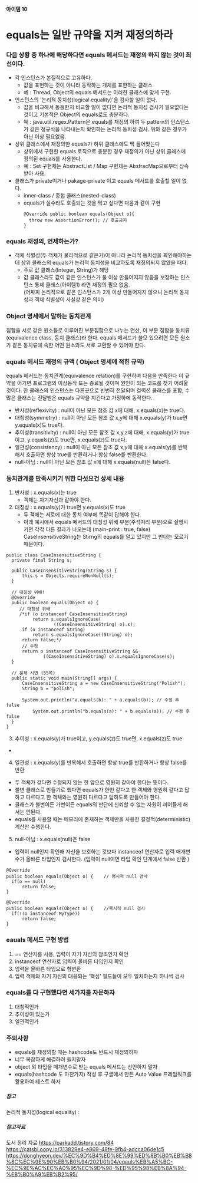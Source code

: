 #### 아이템 10
# equals는 일반 규약을 지켜 재정의하라


### 다음 상황 중 하나에 해당하다면 equals 메서드는 재정의 하지 않는 것이 최선이다.
- 각 인스턴스가 본질적으로 고유하다.
  - 값을 표현하는 것이 아니라 동작하는 개체를 표한하는 클래스
  - 예 : Thread, Object의 equals 메서드는 이러한 클래스에 맞게 구현.
- 인스턴스의 '논리적 동치성(logical equality)'을 검사할 일이 없다.
  - 값을 비교해서 동등한지 비교할 일이 없다면 논리적 동치성 검사가 필요없다는 것이고 기본적은 Object의 equals로도 충분하다.
  - 예 : java.util.regex.Pattern은 equals를 재정의 하여 두 pattern의 인스턴스가 같은 정규식을 나타내는지 확인하는 논리적 동치성 검사. 
        위와 같은 경우가 아닌 이상 필요없음.  
- 상위 클래스에서 재정의한 equals가 하위 클래스에도 딱 들어맞는다
  - 상위에서 구현한 equals 로직으로 충분한 경우 재정의가 아닌 상위 클래스에 정의된 equals를 사용한다.
  - 예 : Set 구현체는 AbstractList / Map 구현체는 AbstracMap으로부터 상속받아 사용.
- 클래스가 private이거나 pakage-private 이고 equals 메서드를 호출할 일이 없다.
  - inner-class / 중첩 클래스(nested-class)
  - equals가 실수라도 호출되는 것을 막고 싶다면 다음과 같이 구현
    ```
    @Override public boolean equals(Object o){
      throw new AssertionError(); // 호출금지
    }
    ```

### equals 재정의, 언제하는가?
- 객체 식별성(두 객체가 물리적으로 같은가)이 아니라 논리적 동치성을 확인해야하는데 상위 클래스의 equals가 논리적 동치성을 비교하도록 재정의되지 않았을 때다.
  - 주로 값 클래스(Integer, String)가 해당
  - 값 클래스라도 값이 같은 인스턴스가 둘 이상 만들어지지 않음을 보장하는 인스턴스 통제 클래스(아이템1) 라면 재정의 필요 없음.   
    (어짜피 논리적으로 같은 인스턴스가 2개 이상 만들어지지 않으니 논리적 동치성과 객체 식별성이 사실상 같은 의미)
    
### Object 명세에서 말하는 동치관계
집합을 서로 같은 원소들로 이루어진 부분집합으로 나누는 연산, 이 부분 집합을 동치류(equivalence class, 동치 클래스)라 한다.
equals 메서드가 쓸모 있으려면 모든 원소가 같은 동치류에 속한 어떤 원소와도 서로 교환할 수 있어야 한다.

### equals 메서드 재정의 규액 ( Object 명세에 적힌 규약)
equals 메서드는 동치관계(equivalence relation)를 구현하며 다음을 만족한다
이 규약을 어기면 프로그램의 이상동작 또는 종료될 것이며 원인이 되는 코드를 찾기 어려울 것이다. 한 클래스의 인스턴스는 다른곳으로 빈번히 전달되며 컬력션 클래스를 포함, 수많은 클래스는 전달받은 equals 규약을 지킨다고 가정하에 동작한다.

- 반사성(reflexivity) : null이 아닌 모든 참조 값 x에 대해, x.equals(x)는 true다.
- 대칭성(symmetry) : null이 아닌 모든 참조 값 x,y에 대해 x.equals(y)가 true면 y.equals(x)도 true다.
- 추이성(transitivity) : null이 아닌 모든 참조 값 x,y,z에 대해, x.equals(y)가 true이고, y.equals(z)도 true면, x.equals(z)도 true다.
- 일관성(consistency) : null이 아닌 모든 참조 값 x,y에 대해 x.equals(y)를 반복해서 호출하면 항상 true를 반환하거나 항상 false를 반환한다.
- null-아님 : null이 아닌 모든 참조 값 x에 대해 x.equals(null)은 false다.

### 동치관계를 만족시키기 위한 다섯요건 상세 내용
1. 반사성 : x.equals(x)는 true
    - 객체는 자기자신과 같아야 한다.
2. 대칭성 : x.equals(y)가 true면 y.equals(x)도 true
    - 두 객체는 서로에 대한 동치 여부에 똑같이 답해야 한다.
    - 아래 예시에서 equals 메서드의 대칭성 위배 부분(주석처리 부분)으로 실행시키면 각각 다른 결과가 나오는데 (main-print : true, false)
      CaseInsensitiveString는 Stirng의 equals를 알고 있지만 그 반대는 모르기 때문이다.
  ```
  public class CaseInsensitiveString {
    private final String s;

    public CaseInsensitiveString(String s) {
        this.s = Objects.requireNonNull(s);
    }

    // 대칭성 위배!
    @Override 
    public boolean equals(Object o) {
       // 대칭성 위배
       /*if (o instanceof CaseInsensitiveString)
            return s.equalsIgnoreCase(
                    ((CaseInsensitiveString) o).s);
        if (o instanceof String) 
            return s.equalsIgnoreCase((String) o);
        return false;*/
        // 수정
        return o instanceof CaseInsensitiveString &&
                ((CaseInsensitiveString) o).s.equalsIgnoreCase(s);
    }

    // 문제 시연 (55쪽)
    public static void main(String[] args) {
        CaseInsensitiveString a = new CaseInsensitiveString("Polish");
        String b = "polish";

        System.out.println("a.equals(b): " + a.equals(b)); // 수정 후 false
		    System.out.println("b.equals(a): " + b.equals(a)); // 수정 후 false
    }
  }
  ```
3. 추이성 : x.equals(y)가 true이고, y.equals(z)도 true면, x.equals(z)도 true
  - 
4. 일관성 : x.equals(y)를 반복해서 호출하면 항상 true를 반환하거나 항상 false를 반환 
  - 두 객체가 같다면 수정되지 않는 한 앞으로 영원히 같아야 한다는 뜻이다.
  - 불변 클래스로 만들기로 했다면 equals가 한번 같다고 한 객체와 영원히 같다고 답하고 다르다고 한 객체와는 영원히 다르다고 답하도록 만들어야 한다.
  - 클래스가 불변이든 가변이든 equals의 판단에 신뢰할 수 없는 자원이 끼어들게 해서는 안된다.
  - equals를 사용할 때는 메모리에 존재하는 객체만을 사용한 결정적(deterministic) 계산만 수행한다.
5. null-아님 : x.equals(null)은 false
  - 입력이 null인지 확인해 자신을 보호하는 것보다 instanceof 연산자로 입력 매개변수가 올바른 타입인지 검사한다. 
	(입력이 null이면 타입 확인 단계에서 false 반환 )
  ```
  @Override
  public boolean equals(Object o) {    // 명시적 null 검사
    if(o == null)
        return false;
  }

  @Override
  public boolean equals(Object o) {    //묵시적 null 검사
    if(!(o instanceof MyType))
        return false;
  }
  ```

### eauals 메서드 구현 방법
1. == 연산자를 사용, 입력이 자기 자신의 참조인지 확인
2. instanceof 연산자로 입력이 올바른 타입인지 확인
3. 입력을 올바른 타입으로 형변환
4. 입력 객체와 자기 자신의 대응되는 '핵심' 필드들이 모두 일치하는지 하나씩 검사

### equals를 다 구현했다면 세가지를 자문하자
1. 대칭적인가 
2. 추이성이 있는가
3. 일관적인가

### 주의사항
- equals를 재정의할 때는 hashcode도 반드시 재정의하자
- 너무 복잡하게 해결하려 들지말자
- object 외 타입을 매개변수로 받는 equals 메서드는 선언하지 말자
- equals(hashcode 도 마찬가지) 작성 후 구글에서 만든 Auto Value 프레임워크를 활용하여 테스트 하자

##### 참고
논리적 동치성(logical equality)  :

##### 참고자료
도서 정리 자료
https://parkadd.tistory.com/84
https://catsbi.oopy.io/313829e4-e869-48fe-9fb4-adcca06de1c5
https://donghyeon.dev/%EC%9D%B4%ED%8E%99%ED%8B%B0%EB%B8%8C%EC%9E%90%EB%B0%94/2021/01/04/eqauls%EB%A5%BC-%EC%9E%AC%EC%A0%95%EC%9D%98-%ED%95%98%EB%8A%94-%EB%B0%A9%EB%B2%95/
